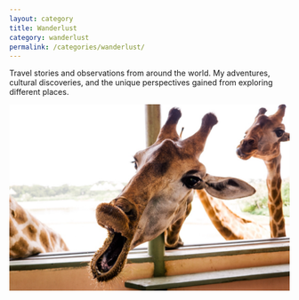 ```yaml
---
layout: category
title: Wanderlust
category: wanderlust
permalink: /categories/wanderlust/
---
```


Travel stories and observations from around the world. My adventures, cultural discoveries, and the unique perspectives gained from exploring different places.

![A friendly giraffe](/assets/images/jekyll_test_image_11.jpg)